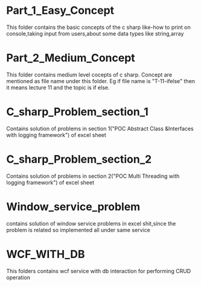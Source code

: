 # Part_1_Easy_Concept
This folder contains the basic concepts of the c sharp like-how to print on console,taking input from users,about some data types like string,array
# Part_2_Medium_Concept
This folder contains medium level cocepts of c sharp.
Concept are mentioned as file name under this folder. Eg if file name is "T-11-ifelse" then it means lecture 11 and the topic is if else.
# C_sharp_Problem_section_1
Contains solution of problems in section 1("POC Abstract Class &Interfaces with logging framework") of excel sheet
# C_sharp_Problem_section_2
Contains solution of problems in section 2("POC Multi Threading with logging framework") of excel sheet
# Window_service_problem
contains solution of window service problems in excel shit,since the problem is related so implemented all under same service
# WCF_WITH_DB
This folders contains wcf service with db interaction for performing CRUD operation
